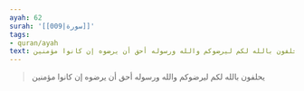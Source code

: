 ```yaml
---
ayah: 62
surah: '[[009|سورة]]'
tags:
- quran/ayah
text: يحلفون بالله لكم ليرضوكم والله ورسوله أحق أن يرضوه إن كانوا مؤمنين
---
```

> يحلفون بالله لكم ليرضوكم والله ورسوله أحق أن يرضوه إن كانوا مؤمنين
